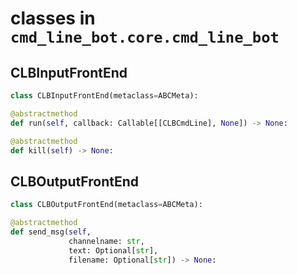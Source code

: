 # classes in `cmd_line_bot.core.cmd_line_bot`

## CLBInputFrontEnd
```python
class CLBInputFrontEnd(metaclass=ABCMeta):
```

```python
@abstractmethod
def run(self, callback: Callable[[CLBCmdLine], None]) -> None:
```

```python
@abstractmethod
def kill(self) -> None:
```

## CLBOutputFrontEnd
```python
class CLBOutputFrontEnd(metaclass=ABCMeta):
```

```python
@abstractmethod
def send_msg(self,
             channelname: str,
             text: Optional[str],
             filename: Optional[str]) -> None:
```
